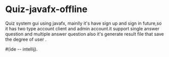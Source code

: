 # Quiz-javafx-offline
Quiz system gui using javafx, mainlly it's have sign up and sign in future,so it has two type account client and admin account.it support single answer question and multiple answer question also it's generate result file that save the degree of user .   

#(ide -- intellij).
